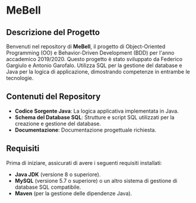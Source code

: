 # MeBell

## Descrizione del Progetto

Benvenuti nel repository di **MeBell**, il progetto di Object-Oriented Programming (OO) e Behavior-Driven Development (BDD) per l'anno accademico 2019/2020. Questo progetto è stato sviluppato da Federico Gargiulo e Antonio Garofalo. Utilizza SQL per la gestione del database e Java per la logica di applicazione, dimostrando competenze in entrambe le tecnologie.

## Contenuti del Repository

- **Codice Sorgente Java**: La logica applicativa implementata in Java.
- **Schema del Database SQL**: Strutture e script SQL utilizzati per la creazione e gestione del database.
- **Documentazione**: Documentazione progettuale richiesta.

## Requisiti

Prima di iniziare, assicurati di avere i seguenti requisiti installati:

- **Java JDK** (versione 8 o superiore).
- **MySQL** (versione 5.7 o superiore) o un altro sistema di gestione di database SQL compatibile.
- **Maven** (per la gestione delle dipendenze Java).
